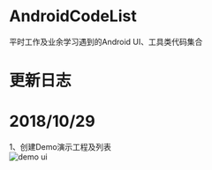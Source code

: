 # AndroidCodeList
平时工作及业余学习遇到的Android UI、工具类代码集合

# 更新日志

# 2018/10/29 
1、创建Demo演示工程及列表
<br/>
![demo ui](https://52code.tech/images/block/ic_demo_ui.gif)
